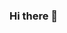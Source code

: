 ### Hi there 👋

<!--
**GiovannaSan/GiovannaSan** is a ✨ _special_ ✨ repository because its `README.md` (this file) appears on your GitHub profile.

Here are some ideas to get you started:

- 🔭 I’m currently working on atendente no Restaurante Cantinho da Família 
- 🌱 I’m currently learning: atendimento ao cliente, comunicação, gestão de pessoas e sistema de comércio
- 👯 I’m looking to collaborate: da forma que puder
- 🤔 I’m looking for help: no trabalho, em casa e todos que precisarem.
- 💬 Ask me about: o que tiver curiosidade.
- 📫 How to reach me: @Giovannasdo7@gmail.com 
- 😄 Pronouns: Ela.
- ⚡ Fun fact: Já fiquei presa em um mercadinho.
-->
